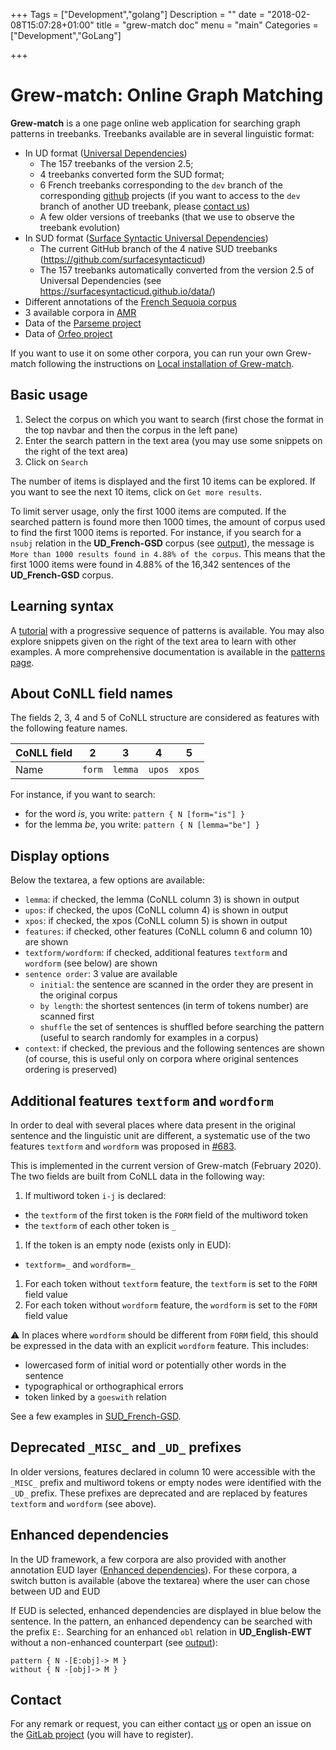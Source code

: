 +++
Tags = ["Development","golang"]
Description = ""
date = "2018-02-08T15:07:28+01:00"
title = "grew-match doc"
menu = "main"
Categories = ["Development","GoLang"]

+++

# Grew-match: Online Graph Matching

**Grew-match** is a one page online web application for searching graph patterns in treebanks.
Treebanks available are in several linguistic format:

 * In UD format ([Universal Dependencies](http://universaldependencies.org))
   * The 157 treebanks of the version 2.5;
   * 4 treebanks converted form the SUD format;
   * 6 French treebanks corresponding to the `dev` branch of the corresponding [github](https://github.com/UniversalDependencies) projects (if you want to access to the `dev` branch of another UD treebank, please [contact us](mailto:Bruno.Guillaume@inria.fr))
   * A few older versions of treebanks (that we use to observe the treebank evolution)
 * In SUD format ([Surface Syntactic Universal Dependencies](https://surfacesyntacticud.github.io/))
   * The current GitHub branch of the 4 native SUD treebanks (https://github.com/surfacesyntacticud)
   * The 157 treebanks automatically converted from the version 2.5 of Universal Dependencies (see https://surfacesyntacticud.github.io/data/)
 * Different annotations of the [French Sequoia corpus](http://deep-sequoia.inria.fr/)
 * 3 available corpora in [AMR](https://amr.isi.edu/)
 * Data of the [Parseme project](https://gitlab.com/parseme/corpora/wikis/home)
 * Data of [Orfeo project](https://www.projet-orfeo.fr/)

If you want to use it on some other corpora, you can run your own Grew-match following the instructions on [Local installation of Grew-match](../install_match).

## Basic usage

 1. Select the corpus on which you want to search (first chose the format in the top navbar and then the corpus in the left pane)
 1. Enter the search pattern in the text area (you may use some snippets on the right of the text area)
 1. Click on `Search`

The number of items is displayed and the first 10 items can be explored.
If you want to see the next 10 items, click on `Get more results`.

To limit server usage, only the first 1000 items are computed.
If the searched pattern is found more then 1000 times, the amount of corpus used to find the first 1000 items is reported.
For instance, if you search for a `nsubj` relation in the **UD_French-GSD** corpus (see [output](http://match.grew.fr/?corpus=UD_French-GSD@2.5&custom=5bf2dfc6824c1)), the message is `More than 1000 results found in 4.88% of the corpus`.
This means that the first 1000 items were found in 4.88% of the 16,342 sentences of the **UD_French-GSD** corpus.

## Learning syntax
A [tutorial](http://match.grew.fr/?tutorial=yes) with a progressive sequence of patterns is available.
You may also explore snippets given on the right of the text area to learn with other examples.
A more comprehensive documentation is available in the [patterns page](../pattern).

## About CoNLL field names
The fields 2, 3, 4 and 5 of CoNLL structure are considered as features with the following feature names.

| CoNLL field     |    2   |    3    |    4   |    5   |
|-----------------|:------:|:-------:|:------:|:------:|
| Name            | `form` | `lemma` | `upos` | `xpos` |

For instance, if you want to search:

  * for the word _is_, you write: `pattern { N [form="is"] }`
  * for the lemma _be_, you write:  `pattern { N [lemma="be"] }`

## Display options
Below the textarea, a few options are available:

 * `lemma`: if checked, the lemma (CoNLL column 3) is shown in output
 * `upos`: if checked, the upos (CoNLL column 4) is shown in output
 * `xpos`: if checked, the xpos (CoNLL column 5) is shown in output
 * `features`: if checked, other features (CoNLL column 6 and column 10) are shown
 * `textform/wordform`: if checked, additional features `textform` and `wordform` (see below) are shown
 * `sentence order`: 3 value are available
    * `initial`: the sentence are scanned in the order they are present in the original corpus
    * `by length`: the shortest sentences (in term of tokens number) are scanned first
    * `shuffle` the set of sentences is shuffled before searching the pattern (useful to search randomly for examples in a corpus)
 * `context`: if checked, the previous and the following sentences are shown (of course, this is useful only on corpora where original sentences ordering is preserved)

## Additional features `textform` and `wordform`
In order to deal with several places where data present in the original sentence and the linguistic unit are different, a systematic use of the two features `textform` and `wordform` was proposed in [#683](https://github.com/UniversalDependencies/docs/issues/683).

This is implemented in the current version of Grew-match (February 2020).
The two fields are built from CoNLL data in the following way:

 1. If multiword token `i-j` is declared:
   * the `textform` of the first token is the `FORM` field of the multiword token
   * the `textform` of each other token is `_`
 1. If the token is an empty node (exists only in EUD):
   * `textform=_` and `wordform=_`
 1. For each token without `textform` feature, the `textform` is set to the `FORM` field value
 1. For each token without `wordform` feature, the `wordform` is set to the `FORM` field value

⚠️ In places where `wordform` should be different from `FORM` field, this should be expressed in the data with an explicit `wordform` feature.
This includes:

 * lowercased form of initial word or potentially other words in the sentence
 * typographical or orthographical errors
 * token linked by a `goeswith` relation

See a few examples in [SUD_French-GSD](http://match.grew.fr/?corpus=SUD_French-GSD@latest&custom=5e42842249c10).

## Deprecated `_MISC_` and `_UD_` prefixes
In older versions, features declared in column 10 were accessible with the `_MISC_` prefix and multiword tokens or empty nodes were identified with the `_UD_` prefix. These prefixes are deprecated and are replaced by features `textform` and `wordform` (see above).

## Enhanced dependencies
In the UD framework, a few corpora are also provided with another annotation EUD layer ([Enhanced dependencies](https://universaldependencies.org/u/overview/enhanced-syntax.html)).
For these corpora, a switch button is available (above the textarea) where the user can chose between UD and EUD

If EUD is selected, enhanced dependencies are displayed in blue below the sentence.
In the pattern, an enhanced dependency can be searched with the prefix `E:`.
Searching for an enhanced `obl` relation in **UD_English-EWT** without a non-enhanced counterpart (see [output](http://match.grew.fr/?corpus=UD_English-EWT@2.5&custom=5e42806ae3a71&eud=yes)):
```grew
pattern { N -[E:obj]-> M }
without { N -[obj]-> M }
```  

## Contact
For any remark or request, you can either contact [us](mailto:Bruno.Guillaume@loria.fr?subject=Grew-match) or open an issue on the [GitLab project](http://gitlab.inria.fr/grew/grew_match/issues) (you will have to register).
